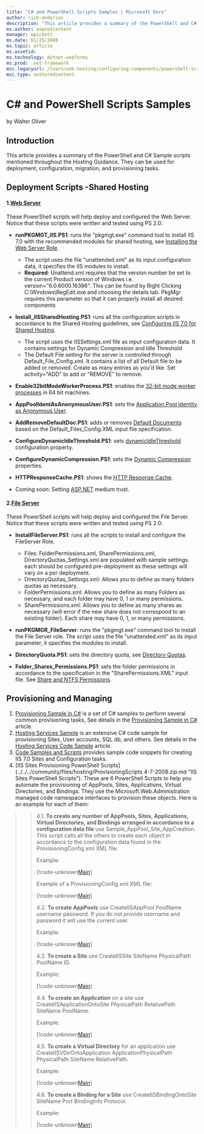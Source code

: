 ```yaml
---
title: "C# and PowerShell Scripts Samples | Microsoft Docs"
author: rick-anderson
description: "This article provides a summary of the PowerShell and C# Sample scripts mentioned throughout the Hosting Guidance. They can be used for deployment, configura..."
ms.author: aspnetcontent
manager: wpickett
ms.date: 01/25/2008
ms.topic: article
ms.assetid: 
ms.technology: dotnet-webforms
ms.prod: .net-framework
msc.legacyurl: /learn/web-hosting/configuring-components/powershell-scripts
msc.type: authoredcontent
---
```

C# and PowerShell Scripts Samples
====================
by Walter Oliver

## Introduction

This article provides a summary of the PowerShell and C# Sample scripts mentioned throughout the Hosting Guidance. They can be used for deployment, configuration, migration, and provisioning tasks.

## Deployment Scripts -Shared Hosting

#### 1.[Web Server](../../../community/files/hosting/IISShareHostSetupScripts-v1.zip.md "Web Server Scripts")

These PowerShell scripts will help deploy and configured the Web Server. Notice that these scripts were written and tested using PS 2.0:

- **runPKGMGT\_IIS.PS1**: runs the "pkgmgt.exe" command tool to install IIS 7.0 with the recommended modules for shared hosting, see [Installing the Web Server Role](../web-server-for-shared-hosting/installing-the-web-server-role.md).

    - The script uses the file "unattended.xml" as its input configuration data, it specifies the IIS modules to install.
    - **Required**: Unattend.xml requires that the version number be set to the current Product version of Windows i.e. version="6.0.6000.16386". This can be found by Right Clicking C:\Windows\RegEdit.exe and choosing the details tab. PkgMgr requires this parameter so that it can properly install all desired components
- **Install\_IISSharedHosting.PS1**: runs all the configuration scripts in accordance to the Shared Hosting guidelines, see [Configuring IIS 7.0 for Shared Hosting](../web-server-for-shared-hosting.md).

    - The script uses the IISSettings.xml file as input configuration data. It contains settings for Dynamic Compression and Idle Threshold
    - The Default File setting for the server is controlled through Default\_File\_Config.xml. It contains a list of all Default file to be added or removed. Create as many entries as you'd like. Set activity="ADD" to add or "REMOVE" to remove.
- **Enable32bitModeWorkerProcess.PS1**: enables the [32-bit mode worker processes](../web-server-for-shared-hosting/32-bit-mode-worker-processes.md) in 64 bit machines.
- **AppPoolIdentAsAnonymousUser.PS1**: sets the [Application Pool Identity as Anonymous User](../web-server-for-shared-hosting/application-pool-identity-as-anonymous-user.md).
- **AddRemoveDefaultDoc.PS1**: adds or removes [Default Documents](../web-server-for-shared-hosting/default-documents.md) based on the Default\_Files\_Config.XML input file specification.
- **ConfigureDynamicIdleThreshold.PS1**: sets [dynamicIdleThreshold](../web-server-for-shared-hosting/dynamicidlethreshold.md) configuration property.
- **ConfigureDynamicCompression.PS1**: sets the [Dynamic Compression](../web-server-for-shared-hosting/dynamic-compression.md) properties.
- **HTTPResponseCache.PS1**: shows the [HTTP Response Cache](../web-server-for-shared-hosting/http-response-cache.md).
- Coming soon: Setting [ASP.NET](../web-server-for-shared-hosting/aspnet-20-35-shared-hosting-configuration.md) medium trust.

#### 2.[File Server](../../../community/files/hosting/FileServerSetupScripts-v1.zip.md "File Server Scripts")

These PowerShell scripts will help deploy and configured the File Server. Notice that these scripts were written and tested using PS 2.0:

- **InstallFileServer.PS1**: runs all the scripts to install and configure the FileServer Role.

    - Files: FolderPermissions.xml, SharePermissions.xml, DirectoryQuotas\_Settings.xml are populated with sample settings. each should be configured pre-deployment as these settings will vary on a per deployment.
    - DirectoryQuotas\_Settings.xml: Allows you to define as many folders quotas as necessary.
    - FolderPermissions.xml: Allows you to define as many Folders as necessary, and each folder may have 0, 1 or many permissions.
    - SharePermissions.xml: Allows you to define as many shares as necessary (will error if the new share does not correspond to an existing folder). Each share may have 0, 1, or many permissions.
- **runPKGMGR\_FileServer**: runs the "pkgmgt.exe" command tool to install the File Server role. The script uses the file "unattended.xml" as its input parameter, it specifies the modules to install.
- **DirectoryQuota.PS1**: sets the directory quota, see [Directory Quotas](../configuring-servers-in-the-windows-web-platform/enabling-directory-quotas.md).
- **Folder\_Shares\_Permissions.PS1**: sets the folder permissions in accordance to the specification in the "SharePermissions.XML" input file. See [Share and NTFS Permissions](../configuring-servers-in-the-windows-web-platform/configuring-share-and-ntfs-permissions.md).

## Provisioning and Managing

1. [Provisioning Sample in C#](powershell-scripts/_static/powershell-scripts-327-iis7provisioningsample1.zip) is a set of C# samples to perform several common provisioning tasks, See details in the [Provisioning Sample in C#](../../manage/provisioning-and-managing-iis/provisioning-sample-in-c.md) article.
2. [Hosting Services Sample](powershell-scripts/_static/hssample_4-11.zip) is an extensive C# code sample for provisioning Sites, User accounts, SQL db, and others. See details in the [Hosting Services Code Sample](../../manage/provisioning-and-managing-iis.md) article.
3. [Code Samples and Scripts](../../manage/provisioning-and-managing-iis.md) provides sample code snippets for creating IIS 7.0 Sites and Configuration tasks.
4. [IIS Sites Provisioning PowerShell Scripts](../../../community/files/hosting/ProvisioningScripts 4-7-2008.zip.md "IIS Sites PowerShell Scripts"). These are 6 PowerShell Scripts to help you automate the provisioning of AppPools, Sites, Applications, Virtual Directories, and Bindings. They use the Microsoft.Web.Administration managed code namespace interfaces to provision these objects. Here is an example for each of them:

> > 4.1. **To create any number of AppPools, Sites, Applications, Virtual Directories, and Bindings arranged in accordance to a configuration data file** use Sample\_AppPool\_Site\_AppCreation. This script calls all the others to create each object in accordance to the configuration data found in the ProvisioningConfig.xml XML file.
> > 
> > Example:
> > 
> > 
> > [!code-unknown[Main](powershell-scripts/samples/sample-126956-1.unknown)]
> > 
> > 
> > Example of a ProvisioningConfig.xml XML file:
> > 
> > 
> > [!code-unknown[Main](powershell-scripts/samples/sample-126956-2.unknown)]
> > 
> > 
> > 4.2. **To create AppPools** use CreateIISAppPool PoolName username password. If you do not provide username and password it will use the current user.
> > 
> > Example:
> > 
> > 
> > [!code-unknown[Main](powershell-scripts/samples/sample-126956-3.unknown)]
> > 
> > 
> > 4.3. **To create a Site** use CreateIISSite SiteName PhysicalPath PoolName ID.
> > 
> > Example:
> > 
> > 
> > [!code-unknown[Main](powershell-scripts/samples/sample-126956-4.unknown)]
> > 
> > 
> > 4.4. **To create an Application** on a site use CreateIISApplicationOntoSite PhysicalPath RelativePath SiteName PoolName.
> > 
> > Example:
> > 
> > 
> > [!code-unknown[Main](powershell-scripts/samples/sample-126956-5.unknown)]
> > 
> > 
> > 4.5. **To create a Virtual Directory** for an application use CreateIISVDirOntoApplication ApplicationPhysicalPath PhysicalPath SiteName RelativePath.
> > 
> > Example:
> > 
> > 
> > [!code-unknown[Main](powershell-scripts/samples/sample-126956-6.unknown)]
> > 
> > 
> > 4.6. **To create a Binding for a Site** use CreateIISBindingOntoSite SiteName Port BindingInfo Protocol.
> > 
> > Example:
> > 
> > 
> > [!code-unknown[Main](powershell-scripts/samples/sample-126956-7.unknown)]